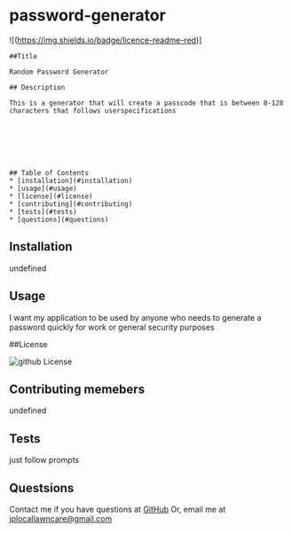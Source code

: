 # password-generator

![(https://img.shields.io/badge/licence-readme-red)]
    
    ##Title
     
    Random Password Generator

    ## Description

    This is a generator that will create a passcode that is between 8-128 characters that follows userspecifications

    

    



    ## Table of Contents
    * [installation](#installation)
    * [usage](#usage)
    * [license](#license)
    * [contributing](#contributing)
    * [tests](#tests)
    * [questions](#questions)
    

  ## Installation
  
  undefined

  ## Usage

  I want my application to be used by anyone who needs to generate a password quickly for work or general security purposes

  ##License

  ![github License](https://img.shields.io/badge/licence--red.svg)

  ## Contributing memebers
  undefined

  ## Tests
  just follow prompts

  ## Questsions

  Contact me if you have questions at [GitHub](hittp:github.com/EASYMAK777) Or, email me at jplocallawncare@gmail.com
    